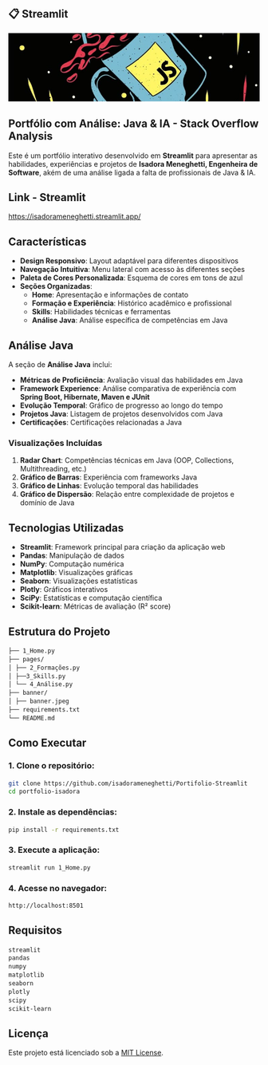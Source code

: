## 📋 Streamlit

![Banner](imgs/banner.jpeg)


## Portfólio com Análise: Java & IA - Stack Overflow Analysis


Este é um portfólio interativo desenvolvido em **Streamlit** para apresentar as habilidades, experiências e projetos de **Isadora Meneghetti, Engenheira de Software**, akém de uma análise ligada a falta de profissionais de Java & IA.

## Link - Streamlit
https://isadorameneghetti.streamlit.app/

## Características

- **Design Responsivo**: Layout adaptável para diferentes dispositivos  
- **Navegação Intuitiva**: Menu lateral com acesso às diferentes seções  
- **Paleta de Cores Personalizada**: Esquema de cores em tons de azul  
- **Seções Organizadas**:  
  - **Home**: Apresentação e informações de contato  
  - **Formação e Experiência**: Histórico acadêmico e profissional  
  - **Skills**: Habilidades técnicas e ferramentas  
  - **Análise Java**: Análise específica de competências em Java  

## Análise Java

A seção de **Análise Java** inclui:  

- **Métricas de Proficiência**: Avaliação visual das habilidades em Java  
- **Framework Experience**: Análise comparativa de experiência com **Spring Boot, Hibernate, Maven e JUnit**  
- **Evolução Temporal**: Gráfico de progresso ao longo do tempo  
- **Projetos Java**: Listagem de projetos desenvolvidos com Java  
- **Certificações**: Certificações relacionadas a Java  

### Visualizações Incluídas

1. **Radar Chart**: Competências técnicas em Java (OOP, Collections, Multithreading, etc.)  
2. **Gráfico de Barras**: Experiência com frameworks Java  
3. **Gráfico de Linhas**: Evolução temporal das habilidades  
4. **Gráfico de Dispersão**: Relação entre complexidade de projetos e domínio de Java  

## Tecnologias Utilizadas

- **Streamlit**: Framework principal para criação da aplicação web  
- **Pandas**: Manipulação de dados  
- **NumPy**: Computação numérica  
- **Matplotlib**: Visualizações gráficas  
- **Seaborn**: Visualizações estatísticas  
- **Plotly**: Gráficos interativos  
- **SciPy**: Estatísticas e computação científica  
- **Scikit-learn**: Métricas de avaliação (R² score)  

## Estrutura do Projeto
    
```bash 
├── 1_Home.py 
├── pages/
│ ├── 2_Formações.py 
│ ├──3_Skills.py 
│ └── 4_Análise.py 
├── banner/
│ ├── banner.jpeg 
├── requirements.txt 
└── README.md 
```

## Como Executar

### 1. Clone o repositório:
```bash
git clone https://github.com/isadorameneghetti/Portifolio-Streamlit
cd portfolio-isadora
```

### 2. Instale as dependências:
```bash
pip install -r requirements.txt
```

### 3. Execute a aplicação:
```bash
streamlit run 1_Home.py
```

### 4. Acesse no navegador:
```bash
http://localhost:8501
```

## Requisitos
```bash
streamlit
pandas
numpy
matplotlib
seaborn
plotly
scipy
scikit-learn
```

## Licença
Este projeto está licenciado sob a [MIT License](LICENSE).
